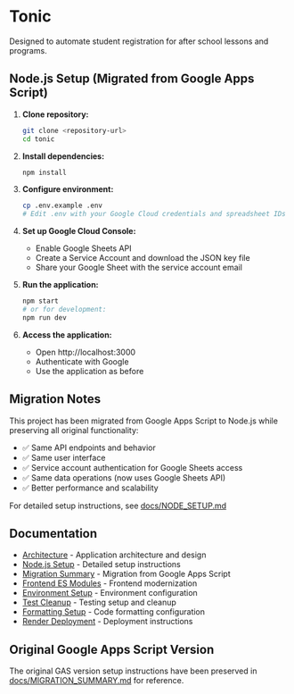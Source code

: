 # Tonic

Designed to automate student registration for after school lessons and programs.

## Node.js Setup (Migrated from Google Apps Script)

1. **Clone repository:**

   ```bash
   git clone <repository-url>
   cd tonic
   ```

2. **Install dependencies:**

   ```bash
   npm install
   ```

3. **Configure environment:**

   ```bash
   cp .env.example .env
   # Edit .env with your Google Cloud credentials and spreadsheet IDs
   ```

4. **Set up Google Cloud Console:**
   - Enable Google Sheets API
   - Create a Service Account and download the JSON key file
   - Share your Google Sheet with the service account email

5. **Run the application:**

   ```bash
   npm start
   # or for development:
   npm run dev
   ```

6. **Access the application:**
   - Open http://localhost:3000
   - Authenticate with Google
   - Use the application as before

## Migration Notes

This project has been migrated from Google Apps Script to Node.js while preserving all original functionality:

- ✅ Same API endpoints and behavior
- ✅ Same user interface
- ✅ Service account authentication for Google Sheets access
- ✅ Same data operations (now uses Google Sheets API)
- ✅ Better performance and scalability

For detailed setup instructions, see [docs/NODE_SETUP.md](docs/NODE_SETUP.md)

## Documentation

- [Architecture](docs/ARCHITECTURE.md) - Application architecture and design
- [Node.js Setup](docs/NODE_SETUP.md) - Detailed setup instructions
- [Migration Summary](docs/MIGRATION_SUMMARY.md) - Migration from Google Apps Script
- [Frontend ES Modules](docs/FRONTEND_ES_MODULES_MIGRATION.md) - Frontend modernization
- [Environment Setup](docs/ENV_CONSOLIDATION.md) - Environment configuration
- [Test Cleanup](docs/TEST_CLEANUP.md) - Testing setup and cleanup
- [Formatting Setup](docs/FORMATTING_SETUP.md) - Code formatting configuration
- [Render Deployment](docs/RENDER_DEPLOYMENT.md) - Deployment instructions

## Original Google Apps Script Version

The original GAS version setup instructions have been preserved in [docs/MIGRATION_SUMMARY.md](docs/MIGRATION_SUMMARY.md) for reference.
